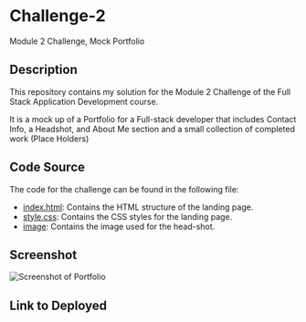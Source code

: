 # Challenge-2
Module 2 Challenge, Mock Portfolio

## Description
This repository contains my solution for the Module 2 Challenge of the Full Stack Application Development course.

It is a mock up of a Portfolio for a Full-stack developer that includes Contact Info, a Headshot, and About Me section
and a small collection of completed work (Place Holders) 

## Code Source
The code for the challenge can be found in the following file:
- [index.html](/index.html): Contains the HTML structure of the landing page.
- [style.css](/assets/css/style.css): Contains the CSS styles for the landing page.
- [image](/assets/images/Ben%20head-shot.png): Contains the image used for the head-shot.

## Screenshot
![Screenshot of Portfolio](https://github.com/BenPalac1/Challenge-2/assets/139652929/015d90de-b0c5-4a8d-bc27-cf63e9e34d43)


## Link to Deployed
